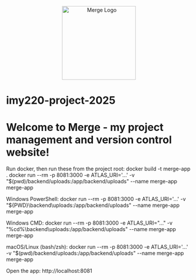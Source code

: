 <div align="center">
  <img src="assets/merge-logo.png" alt="Merge Logo" width="200"/>
</div>

# imy220-project-2025
# Welcome to Merge - my project management and version control website!

Run docker, then run these from the project root:
docker build -t merge-app .
docker run --rm -p 8081:3000 -e ATLAS_URI='...' -v "$(pwd)/backend/uploads:/app/backend/uploads" --name merge-app merge-app

Windows PowerShell:
  docker run --rm -p 8081:3000 -e ATLAS_URI='...' -v "${PWD}\backend\uploads:/app/backend/uploads" --name merge-app merge-app

Windows CMD:
  docker run --rm -p 8081:3000 -e ATLAS_URI="..." -v "%cd%\backend\uploads:/app/backend/uploads" --name merge-app merge-app

macOS/Linux (bash/zsh):
  docker run --rm -p 8081:3000 -e ATLAS_URI='...' -v "$(pwd)/backend/uploads:/app/backend/uploads" --name merge-app merge-app

Open the app:
http://localhost:8081

